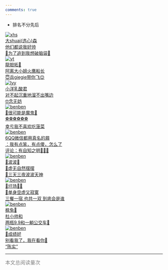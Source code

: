 ```yaml
---
comments: true
---
```


- 排名不分先后

<div class="flink-list">
    <div class="flink-list-item">
        <a href=" " title="" target="_blank">
            <div class="flink-item-icon">
                <img src="../../img/头像/xhs.png" alt="xhs">
            </div>
            <div class="flink-item-name"> 大shuai(违心)森 </div>
            <div class="flink-item-desc"> 他们都说我好帅 <br> 🥵为了追到我想破脑袋🥵 </div>
        </a >
    </div>
</div>

<div class="flink-list">
    <div class="flink-list-item">
        <a href=" " title="" target="_blank">
            <div class="flink-item-icon">
                <img src="../../img/头像/yt.jpg" alt="yt">
            </div>
            <div class="flink-item-name"> 龍胆拓🤯 </div>
            <div class="flink-item-desc"> 阿离大小姐火鹰船长 <br> 😇兵giegie带你飞😌 </div>
        </a >
    </div>
</div>

<div class="flink-list">
    <div class="flink-list-item">
        <a href=" " title="" target="_blank">
            <div class="flink-item-icon">
                <img src="../../img/头像/lyy.jpg" alt="lyy">
            </div>
            <div class="flink-item-name"> 小洋乳酸君 </div>
            <div class="flink-item-desc"> 对不起沉重地溜不出嘴边 <br> 🤓念无妨 </div>
        </a >
    </div>
</div>

<div class="flink-list">
    <div class="flink-list-item">
        <a href=" " title="" target="_blank">
            <div class="flink-item-icon">
                <img src="../../img/头像/zh1.jpg" alt="benben">
            </div>
            <div class="flink-item-name"> 👹很可能是魔鬼👺 </div>
            <div class="flink-item-desc"> ⚽️⚽️⚽️⚽️⚽️⚽️ <br> 幸亏我不喜欢吃菠菜 </div>
        </a >
    </div>
</div>

<div class="flink-list">
    <div class="flink-list-item">
        <a href=" " title="" target="_blank">
            <div class="flink-item-icon">
                <img src="../../img/头像/sh2.png" alt="benben">
            </div>
            <div class="flink-item-name"> 6QQ微信都用真名的屑 </div>
            <div class="flink-item-desc"> ：我有点笨，有点傻，怎么了 <br> 评论：有自知之明🧖🏻‍♂️ </div>
        </a >
    </div>
</div>

<div class="flink-list">
    <div class="flink-list-item">
        <a href=" " title="" target="_blank">
            <div class="flink-item-icon">
                <img src="../../img/头像/zyb.jpg" alt="benben">
            </div>
            <div class="flink-item-name"> 🐷波波🐷 </div>
            <div class="flink-item-desc"> 🌝虚无自然摆摆 <br> 🌚三天三夜波波天神 </div>
        </a >
    </div>
</div>

<div class="flink-list">
    <div class="flink-list-item">
        <a href=" " title="" target="_blank">
            <div class="flink-item-icon">
                <img src="../../img/头像/xc.jpg" alt="benben">
            </div>
            <div class="flink-item-name"> 🫶圩场🧑‍🏫 </div>
            <div class="flink-item-desc"> 🥵单身空虚又寂寞 <br> 三餐一宿 也共一双 到底会是谁 </div>
        </a >
    </div>
</div>

<div class="flink-list">
    <div class="flink-list-item">
        <a href=" " title="" target="_blank">
            <div class="flink-item-icon">
                <img src="../../img/头像/lzf.png" alt="benben">
            </div>
            <div class="flink-item-name"> 枫兔🐰 </div>
            <div class="flink-item-desc"> 杜小帅和 <br> 两瓶9.9和一躺公交车🚌 </div>
        </a >
    </div>
</div>

<div class="flink-list">
    <div class="flink-list-item">
        <a href=" " title="" target="_blank">
            <div class="flink-item-icon">
                <img src="../../img/头像/cjh.jpg" alt="benben">
            </div>
            <div class="flink-item-name"> 💯成绩好 </div>
            <div class="flink-item-desc"> 别看我了，我在看你🐷 <br> “陈实” </div>
        </a >
    </div>
</div>

<hr>
<span id="busuanzi_container_page_pv"><font size="3" color="grey">本文总阅读量<span id="busuanzi_value_page_pv"></span>次</font></span>
<br/>